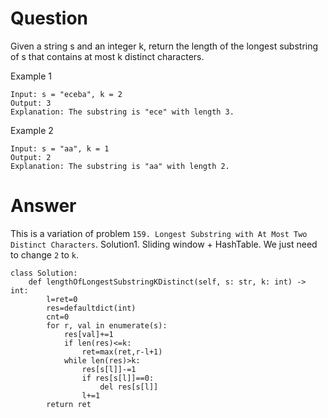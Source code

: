 # Question
Given a string s and an integer k, return the length of the longest substring of s that contains at most k distinct characters.

Example 1
```
Input: s = "eceba", k = 2
Output: 3
Explanation: The substring is "ece" with length 3.
```
Example 2
```
Input: s = "aa", k = 1
Output: 2
Explanation: The substring is "aa" with length 2.
```

# Answer
This is a variation of problem `159. Longest Substring with At Most Two Distinct Characters`.
Solution1. Sliding window + HashTable. We just need to change `2` to `k`.
```python3
class Solution:
    def lengthOfLongestSubstringKDistinct(self, s: str, k: int) -> int:
        l=ret=0
        res=defaultdict(int)
        cnt=0
        for r, val in enumerate(s):
            res[val]+=1
            if len(res)<=k:
                ret=max(ret,r-l+1)
            while len(res)>k:
                res[s[l]]-=1
                if res[s[l]]==0:
                    del res[s[l]]
                l+=1
        return ret
```